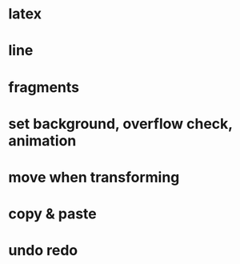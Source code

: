 # latex
# line
# fragments
# set background, overflow check, animation
# move when transforming
# copy & paste
# undo redo
